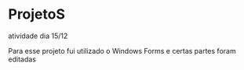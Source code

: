 # ProjetoS
atividade dia 15/12

Para esse projeto fui utilizado o Windows Forms e certas partes foram editadas